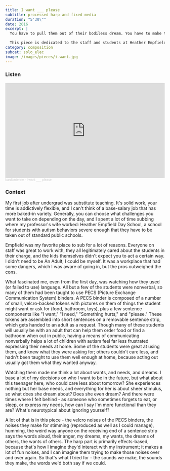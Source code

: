 ```yaml
---
title: I want ___ please
subtitle: processed harp and fixed media
duration: "5'30\""
date: 2016
excerpt: |
  You have to pull them out of their bodiless dream. You have to make them talk to you; they have to practice speech, but they're nonverbal, so you have to make a mouth for them out of paper, or a laptop, or their hands. Any tongue you can find, any teeth you can afford, you try, you try, you try, because when they age out of high school, you can't help them anymore. If you can't instill the habit by age 22, there's a possibility that no one will ever ask or push them to use language again.

  This piece is dedicated to the staff and students at Heather Empfield Day School and Transition Center, a school for children with severe and profound autism.
category: composition
subcat: solo_elec
image: /images/pieces/i-want.jpg
---
```


### Listen

<iframe width="100%" height="300" scrolling="no" frameborder="no" allow="autoplay" src="https://w.soundcloud.com/player/?url=https%3A//api.soundcloud.com/tracks/301304981&color=%23ff5500&auto_play=false&hide_related=false&show_comments=true&show_user=true&show_reposts=false&show_teaser=true&visual=true"></iframe><div style="font-size: 10px; color: #cccccc;line-break: anywhere;word-break: normal;overflow: hidden;white-space: nowrap;text-overflow: ellipsis; font-family: Interstate,Lucida Grande,Lucida Sans Unicode,Lucida Sans,Garuda,Verdana,Tahoma,sans-serif;font-weight: 100;"><a href="https://soundcloud.com/bardbarienne" title="bardbarienne" target="_blank" style="color: #cccccc; text-decoration: none;">bardbarienne</a> · <a href="https://soundcloud.com/bardbarienne/i-want-please" title="I want ___ please" target="_blank" style="color: #cccccc; text-decoration: none;">I want ___ please</a></div>

### Context

My first job after undergrad was substitute teaching. It's solid work, your time is addictively flexible, and I can't think of a base-salary job that has more baked-in variety. Generally, you can choose what challenges you want to take on depending on the day, and I spent a lot of time subbing where my professor's wife worked: Heather Empfield Day School, a school for students with autism behaviors severe enough that they have to be taken out of standard public schools.

Empfield was my favorite place to sub for a lot of reasons. Everyone on staff was great to work with, they all legitimately cared about the students in their charge, and the kids themselves didn't expect you to act a certain way. I didn't need to be An Adult; I could be myself. It was a workplace that had some dangers, which I was aware of going in, but the pros outweighed the cons.

What fascinated me, even from the first day, was watching how they used (or failed to use) language. All but a few of the students were nonverbal, so many of them had been taught to use PECS (Picture Exchange Communication System) binders. A PECS binder is composed of a number of small, velcro-backed tokens with pictures on them of things the student might want or ask for (food, bathroom, toys), plus a few sentence components like "I want," "I need," "Something hurts," and "please." These tokens are assembled into short sentences on a removable sentence strip, which gets handed to an adult as a request. Though many of these students will usually be with an adult that can help them order food or find a bathroom when out in public, having a means of communicating nonverbally helps a lot of children with autism feel far less frustrated expressing their needs at home. Some of the students were great at using them, and knew what they were asking for; others couldn't care less, and hadn't been taught to use them well enough at home, because acting out usually got them what they wanted anyway.

Watching them made me think a lot about wants, and needs, and dreams. I base a lot of my decisions on who I want to be in the future, but what about this teenager here, who could care less about tomorrow? She experiences nothing but her base needs, and everything for her is about sheer stimulus, so what does she dream about? Does she even dream? And there were times where I felt behind - as someone who sometimes forgets to eat, or sleep, or express my needs, how can I say I'm more functional than they are? What's neurotypical about ignoring yourself?

A lot of that is in this piece - the velcro noises of the PECS binders, the noises they make for stimming (reproduced as well as I could manage), humming, the weird way anyone on the receiving end of a sentence strip says the words aloud, their anger, my dreams, my wants, the dreams of others, the wants of others. The harp part is primarily effects-based, because that's how I imagine they'd interact with my instrument; it makes a lot of fun noises, and I can imagine them trying to make those noises over and over again. So that's what I tried for - the sounds we make, the sounds they make, the words we'd both say if we could.